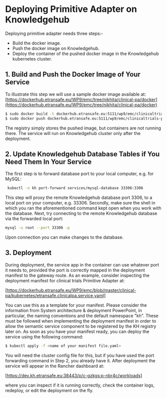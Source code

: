 # Deploying Primitive Adapter on Knowledgehub 

Deploying primitive adapter needs three steps:- 

  - Build the docker image.
  - Push the docker image on Knowledgehub.
  - Deploy the container of the pushed docker image in the Knowledgehub kubernetes cluster.

## 1. Build and Push the Docker Image of Your Service

To illustrate this step we will use a sample docker image available at: [https://dockerhub.etransafe.eu/WP9/emc/tree/nikhita/clinical-pa/docker](https://dockerhub.etransafe.eu/WP9/emc/tree/nikhita/clinical-pa/docker)

```sh
$ sudo docker build -t dockerhub.etransafe.eu:5111/wp9/emc/clinicaltrials-pa:latest .
$ sudo docker push dockerhub.etransafe.eu:5111/wp9/emc/clinicaltrials-pa:latest
```
The registry simply stores the pushed image, but containers are not running there. The service will run on Knowledgehub cluster only after the deployment.

## 2. Update Knowledgehub Database Tables if You Need Them In Your Service
The first step is to forward database port to your local computer, e.g. for MySQL:
```sh
 kubectl -n kh port-forward services/mysql-database 33306:3306
 ```
This step will proxy the remote Knowledgehub database port 3306, to a local port on your computer, e.g. 33306. Secondly, make sure the shell in which you ran the aforementioned command kept open when you work with the database. Next, try connecting to the remote Knowledgehub database via the forwarded local port:
```sh
mysql -u root --port 33306 -p
```
Upon connection you can make changes to the database.

## 3. Deployment
During deployment, the service app in the container can use whatever port it needs to, provided the port is correctly mapped in the deployment manifest to the gateway route. As an example, consider inspecting the deployment manifest for clinical trials Primitive Adapter at: 

[https://dockerhub.etransafe.eu/WP9/emc/blob/master/clinical-pa/kubernetes/etransafe.clinicalpa.service.yaml]

You can use this as a template for your manifest. Please consider the information from System architecture & deployment PowerPoint, in particular, the naming conventions and the default namespace "kh". These must be followed when implementing the deployment manifest in order to allow the semantic service component to be registered by the KH registry later on. As soon as you have your manifest ready, you can deploy the service using the following command:

```sh
$ kubectl apply -f <name of your manifest file.yaml>
```
You will need the cluster config file for this, but if you have used the port forwarding command in Step 2, you already have it. After deployment the service will appear in the Rancher dashboard at:

[https://dev.kh.etransafe.eu:38443/p/c-gzkgs:p-nbr4c/workloads]

where you can inspect if it is running correctly, check the container logs, redeploy, or edit the deployment on the fly. 
